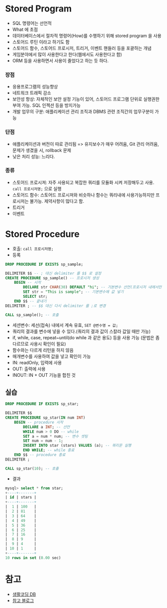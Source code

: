 # Stored Program

- SQL 명령어는 선언적
- What 에 초점
- 데이터베이스에서 절차적 명령어(How)를 수행하기 위해 stored program 을 사용
- 스토어드 루틴 이라고 하기도 함
- 스토어드 함수, 스토어드 프로시저, 트리거, 이벤트 핸들러 등을 포괄하는 개념
- 게임분야에서 많이 사용한다고 한다(웹에서도 사용한다고 함)
- ORM 등을 사용하면서 사용이 줄었다고 하는 듯 하다.

### 장점

- 응용프로그램의 성능향상
- 네트워크 트래픽 감소
- 보안성 항상: 자체적인 보안 설정 기능이 있어, 스토어드 프로그램 단위로 실행권한 부여 가능. SQL 인젝션 등을 방지가능
- 개발 업무의 구분: 애플리케이션 관리 조직과 DBMS 관련 조직간의 업무구분이 가능

### 단점

- 애플리케이션과 버전이 따로 관리됨 => 유지보수가 매우 어려움, Git 관리 어려움, 문제가 생겼을 시, rollback 문제
- 낮은 처리 성능: 느리다.

### 종류

- 스토어드 프로시져: 자주 사용되고 복잡한 쿼리를 모듈화 시켜 저장해두고 사용. `call 프로시저명;` 으로 실행
- 스토어드 함수: 스토어드 프로시져와 비슷하나 함수는 쿼리내에 사용가능하지만 프로시저는 불가능. 제약사항이 많다고 함.
- 트리거
- 이벤트

# Stored Procedure

- 호출: `call 프로시저명;`
- 등록

```sql
DROP PROCEDURE IF EXISTS sp_sample;

DELIMITER $$ -- ; 대신 delimiter 를 $$ 로 설정
CREATE PROCEDURE sp_sample() -- 프로시저 생성
    BEGIN -- 시작
        DECLARE str CHAR(30) DEFAULT "hi"; -- 기본변수 선언(프로시저 내에서만 유효)
        SET str = "This is sample"; -- 기본변수에 값 넣기
        SELECT str;
    END $$ -- 끝내기
DELIMITER ; -- $$ 대신 다시 delimiter 를 ;로 변경

CALL sp_sample(); -- 호출
```

- 세션변수: 세선(접속) 내에서 계속 유효, `SET @변수명 = 값;`
- 쿼리의 결과를 변수에 넣을 수 있다.(쿼리의 결과 값이 스칼라 값일 때만 가능)
- if, while, case, repeat~until(do while 과 같은 용도) 등을 사용 가능 (문법은 좀 다르므로 사용시 확인이 필요)
- 함수와는 다르게 리턴을 하지 않음
- 매개변수를 사용하여 값을 넣고 확인이 가능
- IN: readOnly, 입력에 사용
- OUT: 출력에 사용
- INOUT: IN + OUT 기능을 합친 것

## 실습

```sql
DROP PROCEDURE IF EXISTS sp_star;

DELIMITER $$ 
CREATE PROCEDURE sp_star(IN num INT) 
    BEGIN -- procedure 시작
        DECLARE a INT; -- 선언
        WHILE num > 0 DO -- while
        SET a = num * num; -- 변수 셋팅
        SET num = num - 1;
        INSERT INTO star (stars) VALUES (a); -- 쿼리문 실행
        END WHILE; -- while 종료
    END $$ -- procedure 종료
DELIMITER ; 

CALL sp_star(10); -- 호출
```

- 결과

```sql
mysql> select * from star;
+----+-------+
| id | stars |
+----+-------+
|  1 | 100   |
|  2 | 81    |
|  3 | 64    |
|  4 | 49    |
|  5 | 36    |
|  6 | 25    |
|  7 | 16    |
|  8 | 9     |
|  9 | 4     |
| 10 | 1     |
+----+-------+
10 rows in set (0.00 sec)
```

# 참고

- [생활코딩 DB](https://www.opentutorials.org/course/1578/8962)
- [참고 블로그](https://12bme.tistory.com/54)



